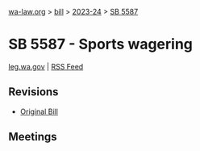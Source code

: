 [wa-law.org](/) > [bill](/bill/) > [2023-24](/bill/2023-24/) > [SB 5587](/bill/2023-24/sb/5587/)

# SB 5587 - Sports wagering
[leg.wa.gov](https://app.leg.wa.gov/billsummary?BillNumber=5587&Year=2023&Initiative=false) | [RSS Feed](./rss.xml)

## Revisions
* [Original Bill](1/)

## Meetings